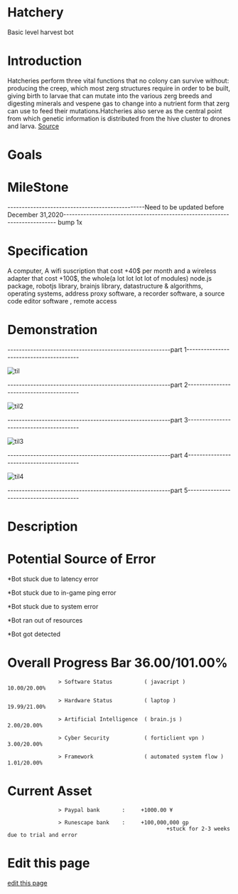 # Hatchery

Basic level harvest bot

# Introduction

Hatcheries perform three vital functions that no colony can survive without: producing the creep, which most zerg structures require in order to be built, giving birth to larvae that can mutate into the various zerg breeds and digesting minerals and vespene gas to change into a nutrient form that zerg can use to feed their mutations.Hatcheries also serve as the central point from which genetic information is distributed from the hive cluster to drones and larva.
<span class="edit-link"><a href="https://starcraft.fandom.com/wiki/Hatchery" target="_blank"><i class="fa fa-github"></i> Source</a></span>



# Goals


# MileStone 




------------------------------------------------Need to be updated before December 31,2020---------------------------------------------------------------------------
bump 1x
# Specification

A computer, A wifi suscription that cost +40$ per month and a wireless adapter that cost +100$, the whole(a lot lot lot lot of modules) node.js package, robotjs library, brainjs library, datastructure & algorithms, operating systems, address proxy software, a recorder software, a source code editor software , remote access

# Demonstration 


---------------------------------------------------------part 1----------------------------------------

![til](y1.gif)

---------------------------------------------------------part 2----------------------------------------

![til2](y2.gif)

---------------------------------------------------------part 3----------------------------------------

![til3](y3.gif)

---------------------------------------------------------part 4----------------------------------------

![til4](y4.gif)

---------------------------------------------------------part 5----------------------------------------
# Description



# Potential Source of Error

  *Bot stuck due to latency error
  
  *Bot stuck due to in-game ping error
  
  *Bot stuck due to system error
  
  *Bot ran out of resources
  
  *Bot got detected

# Overall Progress Bar 36.00/101.00%

                    > Software Status          ( javacript )                    10.00/20.00%

                    > Hardware Status          ( laptop )                       19.99/21.00%

                    > Artificial Intelligence  ( brain.js )                     2.00/20.00% 

                    > Cyber Security           ( forticlient vpn )              3.00/20.00%

                    > Framework                ( automated system flow )        1.01/20.00%

# Current Asset

                    > Paypal bank       :     +1000.00 ¥

                    > Runescape bank    :     +100,000,000 gp 
                                                      +stuck for 2-3 weeks due to trial and error 
                    
                    

# Edit this page

<span class="edit-link"><a href="https://github.com/ai-gorithm-js/CommandCenter/edit/main/planets/runescape/README.md" target="_blank"><i class="fa fa-github"></i> edit this page</a></span>
